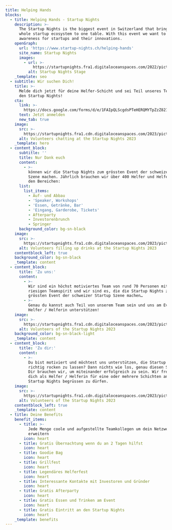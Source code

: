 ```yaml
---
title: Helping Hands
blocks:
  - title: Helping Hands - Startup Nights
    description: >-
      The Startup Nights is the biggest event in Switzerland that brings the
      whole startup ecosystem to one table. With this event we want to create
      awareness for startups and their innovations.
    openGraph:
      url: 'https://www.startup-nights.ch/helping-hands'
      site_name: Startup Nights
      images:
        - url: >-
            https://startupnights.fra1.digitaloceanspaces.com/2022/pictures/stage.jpg
          alt: Startup Nights Stage
    _template: seo
  - subtitle: Wir suchen Dich!
    title: >-
      Melde dich jetzt für deine Helfer-Schicht und sei Teil unseres Teams an
      den Startup Nights!
    cta:
      link: >-
        https://docs.google.com/forms/d/e/1FAIpQLScgdsPTeHERQMYTpZzZ821ogaTbplODAoomlfXOuuanUT0L_A/viewform
      text: Jetzt anmelden
      new_tab: true
    image:
      src: >-
        https://startupnights.fra1.cdn.digitaloceanspaces.com/2023/pictures/2023-sn-fireside-chat-01.jpg
      alt: Volunteers chatting at the Startup Nights 2023
    _template: hero
  - content_block:
      subtitle: ''
      title: Nur Dank euch
      content:
        - >-
          können wir die Startup Nights zum grössten Event der schweizer Startup
          Szene machen. Jährlich brauchen wir über 400 Helfer und Helferinnen in
          den Bereichen:
      list:
        list_items:
          - Auf- und Abbau
          - 'Speaker, Workshops'
          - 'Essen, Getränke, Bar'
          - 'Eingang, Garderobe, Tickets'
          - Afterparty
          - Investorenbrunch
          - Springer
      background_color: bg-sn-black
    image:
      src: >-
        https://startupnights.fra1.cdn.digitaloceanspaces.com/2023/pictures/SN23_Volunteers_FillingUpDrinks__03112023_ShamirYanay-9.jpg
      alt: Volunteers filling up drinks at the Startup Nights 2023
    contentblock_left: true
    background_color: bg-sn-black
    _template: content
  - content_block:
      title: 'Zu uns:'
      content:
        - >-
          Wir sind ein höchst motiviertes Team von rund 70 Personen mit einem
          riesigen Teamspirit und wir sind es, die die Startup Nights zum
          grössten Event der schweizer Startup Szene machen…
        - >-
          Genau du kannst auch Teil von unserem Team sein und uns am Event als
          Helfer / Helferin unterstützen!
    image:
      src: >-
        https://startupnights.fra1.cdn.digitaloceanspaces.com/2023/pictures/SN23_0006_Opening_Team_02112023_1336_Chantal-Teixeira.jpg
      alt: Volunteers of the Startup Nights 2023
    background_color: bg-sn-black-light
    _template: content
  - content_block:
      title: 'Zu dir:'
      content:
        - >-
          Du bist motiviert und möchtest uns unterstützen, die Startup Nights so
          richtig rocken zu lassen? Dann nichts wie los, genau diesen Spirit von
          Dir brauchen wir, um miteinander erfolgreich zu sein. Wir freuen uns,
          dich als Helfer / Helferin für eine oder mehrere Schichten an den
          Startup Nights begrüssen zu dürfen.
    image:
      src: >-
        https://startupnights.fra1.cdn.digitaloceanspaces.com/2023/pictures/SN23_Logistics_Aufbau_Eulachhalle_01.11.23_Shahmir-Yanay-01.jpg
      alt: Volunteers of the Startup Nights 2023
    contentblock_left: true
    _template: content
  - title: Deine Benefits
    benefit_items:
      - title: >-
          Jede Menge coole und aufgestellte Teamkollegen um dein Netzwerk zu
          erweitern
        icon: heart
      - title: Gratis Übernachtung wenn du an 2 Tagen hilfst
        icon: heart
      - title: Goodie Bag
        icon: heart
      - title: Grillfest
        icon: heart
      - title: Legendäres Helferfest
        icon: heart
      - title: Interessante Kontakte mit Investoren und Gründer
        icon: heart
      - title: Gratis Afterparty
        icon: heart
      - title: Gratis Essen und Trinken am Event
        icon: heart
      - title: Gratis Eintritt an den Startup Nights
        icon: heart
    _template: benefits
---
```


